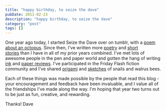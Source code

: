 ```yaml
---
title: "happy birthday, to seize the dave"
pubDate: 2011-02-23
description: "happy birthday, to seize the dave"
category: "post"
tags: []
---
```


One year ago today, I started Seize the Dave over on tumblr, with a [poem about an octopus](/blog/2010/2/23/an-octopus-would/). Since then, I've written more [poetry](/categories/poetry/) and [short stories](/categories/short-stories/) than I have in all of my prior years combined. I've met lots of awesome people in the pen and paper world and gotten the hang of writing [ink](/categories/ink-reviews/) and [paper reviews](/categories/paper-reviews/). I've participated in the Friday Flash fiction community and I've shared [origami](/categories/origami/) and [sketches](/categories/art/) of snails and walrus bees.

Each of these things was made possible by the people that read this blog - your encouragement and feedback have been invaluable, and I value all of the friendships I've made along the way. I'm hoping that year two turns out to be just as fun, creative, and rewarding.

Thanks!
Dave
